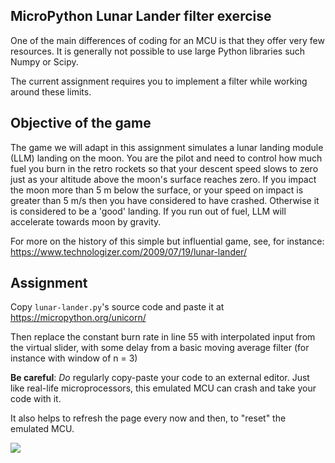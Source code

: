 ## MicroPython Lunar Lander filter exercise

One of the main differences of coding for an MCU is that they 
offer very few resources. It is generally not possible to
use large Python libraries such Numpy or Scipy. 

The current assignment requires you to implement a filter while working around these limits.

##  Objective of the game 

The game we will adapt in this assignment simulates a lunar landing module (LLM) landing on the moon.
You are the pilot and need to control how much fuel you burn in the
retro rockets so that your descent speed slows to zero just as your
altitude above the moon's surface reaches zero. If you impact the moon
more than 5 m below the surface, or your speed on impact is
greater than 5 m/s then you have considered to have crashed.
Otherwise it is considered to be a 'good' landing.
If you run out of fuel, LLM will accelerate towards moon by gravity.

For more on the history of this simple but influential game, see, for instance: https://www.technologizer.com/2009/07/19/lunar-lander/

## Assignment

Copy `lunar-lander.py`'s source code and paste it at https://micropython.org/unicorn/

Then replace the constant burn rate in line 55 with interpolated input from the virtual slider,
with some delay from a basic moving average filter (for instance with window of n = 3)

**Be careful**: _Do_ regularly copy-paste your code to an external editor.
Just like real-life microprocessors, this emulated MCU can crash and take
your code with it.

It also helps to refresh the page every now and then,
to "reset" the emulated MCU.

![](../images/micropython.png)
